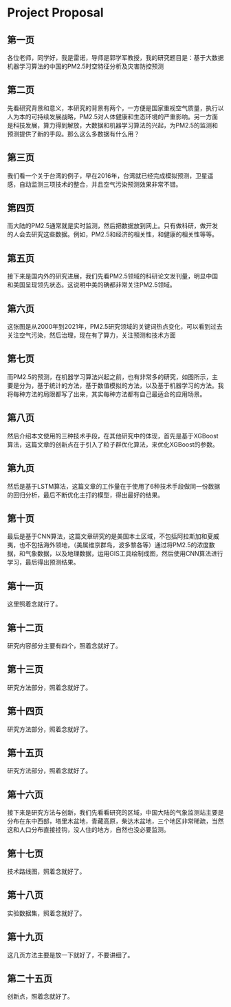 # Project Proposal
## 第一页
各位老师，同学好，我是雷诺，导师是郭学军教授，我的研究题目是：基于大数据机器学习算法的中国的PM2.5时空特征分析及灾害防控预测

## 第二页
先看研究背景和意义，本研究的背景有两个，一方便是国家重视空气质量，执行以人为本的可持续发展战略，PM2.5对人体健康和生态环境的严重影响。另一方面是科技发展，算力得到解放，大数据和机器学习算法的兴起，为PM2.5的监测和预测提供了新的手段。那么这么多数据有什么用？

## 第三页
我们看一个关于台湾的例子，早在2016年，台湾就已经完成模拟预测，卫星遥感，自动监测三项技术的整合，并且空气污染预测效果非常不错。

## 第四页
而大陆的PM2.5通常就是实时监测，然后把数据放到网上。只有做科研，做开发的人会去研究这些数据。例如，PM2.5和经济的相关性，和健康的相关性等等。

## 第五页
接下来是国内外的研究进展，我们先看PM2.5领域的科研论文发刊量，明显中国和美国呈现领先状态。这说明中美的确都非常关注PM2.5领域。

## 第六页
这张图是从2000年到2021年，PM2.5研究领域的关键词热点变化，可以看到过去关注空气污染，然后治理，现在有了算力，关注预测和技术方面

## 第七页
而PM2.5的预测，在机器学习算法兴起之前，也有非常多的研究，如图所示，主要是分为，基于统计的方法，基于数值模拟的方法，以及基于机器学习的方法。我将每种方法的局限都写了出来，其实每种方法都有自己最适合的应用场景。

## 第八页
然后介绍本文使用的三种技术手段，在其他研究中的体现，首先是基于XGBoost算法，这篇文章的创新点在于引入了粒子群优化算法，来优化XGBoost的参数。

## 第九页
然后是基于LSTM算法，这篇文章的工作量在于使用了6种技术手段做同一份数据的回归分析，最后不断优化主打的模型，得出最好的结果。

## 第十页
最后是基于CNN算法，这篇文章研究的是美国本土区域，不包括阿拉斯加和夏威夷，也不包括海外领地，（美属维京群岛，波多黎各等）通过将PM2.5的浓度数据，和气象数据，以及地理数据，运用GIS工具绘制成图，然后使用CNN算法进行学习，最后得出预测结果。

## 第十一页
这里照着念就行了。

## 第十二页
研究内容部分主要有四个，照着念就好了。

## 第十三页
研究方法部分，照着念就好了。

## 第十四页
研究方法部分，照着念就好了。

## 第十五页
研究方法部分，照着念就好了。    

## 第十六页
接下来是研究方法与创新，我们先看看研究的区域，中国大陆的气象监测站主要是分布在东中西部，塔里木盆地，青藏高原，柴达木盆地，三个地区非常稀疏，当然这和人口分布直接挂钩，没人住的地方，自然也没必要监测。

## 第十七页
技术路线图，照着念就好了。

## 第十八页
实验数据集，照着念就好了。

## 第十九页
这几页方法主要是放一下就好了，不要讲细了。

## 第二十五页
创新点，照着念就好了。






